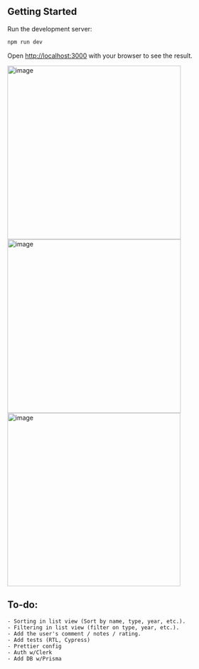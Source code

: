 ## Getting Started

Run the development server:

```bash
npm run dev
```

Open [http://localhost:3000](http://localhost:3000) with your browser to see the result.

<img width="390" alt="image" src="https://github.com/carvalhomeo/brewery/assets/48029185/e53eac45-f458-4d52-a362-a0b34f8b4527">
<img width="390" alt="image" src="https://github.com/carvalhomeo/brewery/assets/48029185/5484f1ee-f016-44ab-918d-6d3e439400a5">
<img width="389" alt="image" src="https://github.com/carvalhomeo/brewery/assets/48029185/259b0215-0789-4dfd-8fb1-3ab6efda65ef">

## To-do:

```
- Sorting in list view (Sort by name, type, year, etc.).
- Filtering in list view (filter on type, year, etc.).
- Add the user's comment / notes / rating.
- Add tests (RTL, Cypress)
- Prettier config
- Auth w/Clerk
- Add DB w/Prisma
```
